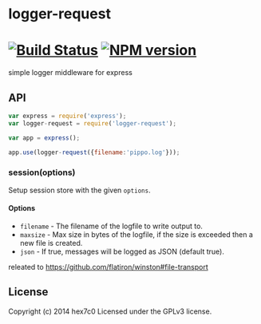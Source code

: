 # logger-request
 [![Build Status](https://travis-ci.org/hex7c0/logger-request.svg?branch=master)](https://travis-ci.org/hex7c0/logger-request)
 [![NPM version](https://badge.fury.io/js/logger-request.svg)](http://badge.fury.io/js/logger-request)
==============

simple logger middleware for express

## API

```js
var express = require('express');
var logger-request = require('logger-request');

var app = express();

app.use(logger-request({filename:'pippo.log'}));
```

### session(options)

Setup session store with the given `options`.

#### Options

  - `filename` - The filename of the logfile to write output to.
  - `maxsize` - Max size in bytes of the logfile, if the size is exceeded then a new file is created.
  - `json` - If true, messages will be logged as JSON (default true).

releated to https://github.com/flatiron/winston#file-transport

## License
Copyright (c) 2014 hex7c0
Licensed under the GPLv3 license.